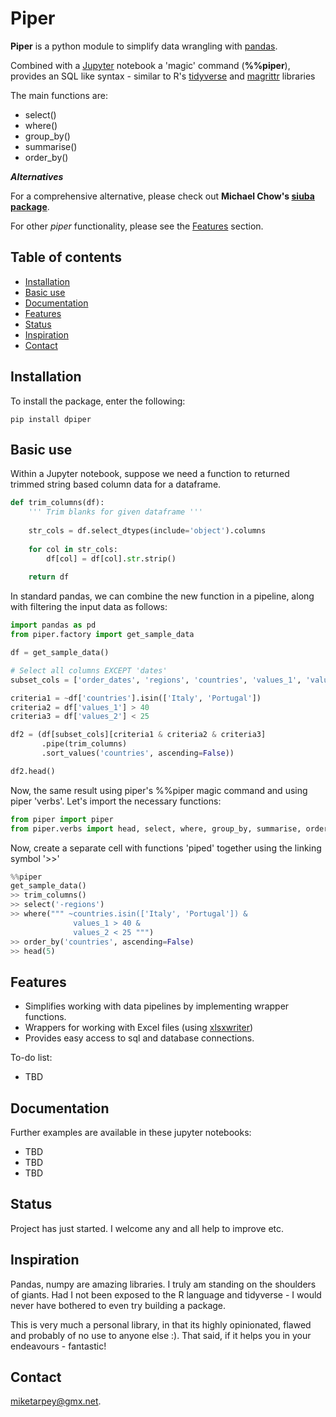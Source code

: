 # Piper
__Piper__ is a python module to simplify data wrangling with [pandas](https://pandas.pydata.org/).

Combined with a [Jupyter](https://jupyter.org/) notebook a 'magic' command (__%%piper__), provides an SQL like syntax - similar to R's [tidyverse](https://www.tidyverse.org/) and 
[magrittr](https://magrittr.tidyverse.org/) libraries

The main functions are:

- select()
- where()
- group_by()
- summarise()
- order_by()

___Alternatives___ 

For a comprehensive alternative, please check out __Michael Chow's [siuba package](https://github.com/machow/siuba)__. 

For other _piper_ functionality, please see the [Features](#Features) section.

## Table of contents
* [Installation](#Installation)
* [Basic use](#Basic-use)
* [Documentation](#Documentation)
* [Features](#Features)
* [Status](#Status)
* [Inspiration](#Inspiration)
* [Contact](#Contact)

## Installation 
To install the package, enter the following:

```
pip install dpiper
```

## Basic use
Within a Jupyter notebook, suppose we need a function to returned trimmed string based column data for a dataframe.
```python
def trim_columns(df):
    ''' Trim blanks for given dataframe '''
    
    str_cols = df.select_dtypes(include='object').columns
    
    for col in str_cols:
        df[col] = df[col].str.strip()
    
    return df
```

In standard pandas, we can combine the new function in a pipeline, along with filtering the input data as follows:

```python
import pandas as pd
from piper.factory import get_sample_data

df = get_sample_data()

# Select all columns EXCEPT 'dates'
subset_cols = ['order_dates', 'regions', 'countries', 'values_1', 'values_2']

criteria1 = ~df['countries'].isin(['Italy', 'Portugal'])
criteria2 = df['values_1'] > 40
criteria3 = df['values_2'] < 25

df2 = (df[subset_cols][criteria1 & criteria2 & criteria3]
       .pipe(trim_columns)
       .sort_values('countries', ascending=False))

df2.head()
```

Now, the same result using piper's %%piper magic command and using piper 'verbs'. Let's import the necessary functions: 

```python
from piper import piper
from piper.verbs import head, select, where, group_by, summarise, order_by
```

Now, create a separate cell with functions 'piped' together using the linking symbol '>>'

```python
%%piper
get_sample_data()
>> trim_columns()
>> select('-regions')
>> where(""" ~countries.isin(['Italy', 'Portugal']) &
              values_1 > 40 &
              values_2 < 25 """)
>> order_by('countries', ascending=False)
>> head(5)
```

## Features
- Simplifies working with data pipelines by implementing wrapper functions.
- Wrappers for working with Excel files (using [xlsxwriter](https://xlsxwriter.readthedocs.io/))
- Provides easy access to sql and database connections.

To-do list:
* TBD 

## Documentation
Further examples are available in these jupyter notebooks:
- TBD
- TBD
- TBD

## Status
Project has just started. I welcome any and all help to improve etc.

## Inspiration
Pandas, numpy are amazing libraries. I truly am standing on the shoulders of
giants.
Had I not been exposed to the R language and tidyverse - I would never have
bothered to even try building a package.

This is very much a personal library, in that its highly opinionated, flawed and probably of
no use to anyone else :). That said, if it helps you in your endeavours - fantastic!

## Contact
[miketarpey@gmx.net](mailto:miketarpey@gmx.net). 
